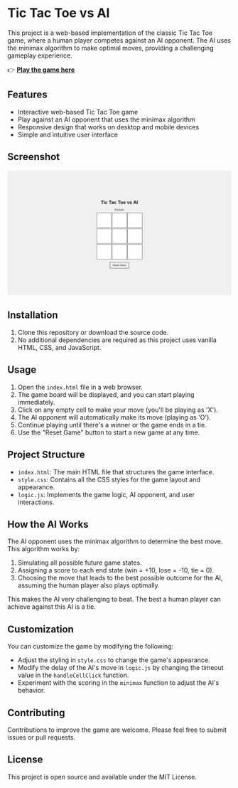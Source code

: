 # Tic Tac Toe vs AI

This project is a web-based implementation of the classic Tic Tac Toe game, where a human player competes against an AI opponent. The AI uses the minimax algorithm to make optimal moves, providing a challenging gameplay experience.

👉 **[Play the game here](https://spl3ndid.github.io/tic-tac-toe-ai-impossible/)**

## Features

- Interactive web-based Tic Tac Toe game
- Play against an AI opponent that uses the minimax algorithm
- Responsive design that works on desktop and mobile devices
- Simple and intuitive user interface

## Screenshot

![Tic Tac Toe Game Screenshot](https://github.com/spl3ndid/tic-tac-toe-ai/blob/main/screenshot.png)

## Installation

1. Clone this repository or download the source code.
2. No additional dependencies are required as this project uses vanilla HTML, CSS, and JavaScript.

## Usage

1. Open the `index.html` file in a web browser.
2. The game board will be displayed, and you can start playing immediately.
3. Click on any empty cell to make your move (you'll be playing as 'X').
4. The AI opponent will automatically make its move (playing as 'O').
5. Continue playing until there's a winner or the game ends in a tie.
6. Use the "Reset Game" button to start a new game at any time.

## Project Structure

- `index.html`: The main HTML file that structures the game interface.
- `style.css`: Contains all the CSS styles for the game layout and appearance.
- `logic.js`: Implements the game logic, AI opponent, and user interactions.

## How the AI Works

The AI opponent uses the minimax algorithm to determine the best move. This algorithm works by:

1. Simulating all possible future game states.
2. Assigning a score to each end state (win = +10, lose = -10, tie = 0).
3. Choosing the move that leads to the best possible outcome for the AI, assuming the human player also plays optimally.

This makes the AI very challenging to beat. The best a human player can achieve against this AI is a tie.

## Customization

You can customize the game by modifying the following:

- Adjust the styling in `style.css` to change the game's appearance.
- Modify the delay of the AI's move in `logic.js` by changing the timeout value in the `handleCellClick` function.
- Experiment with the scoring in the `minimax` function to adjust the AI's behavior.

## Contributing

Contributions to improve the game are welcome. Please feel free to submit issues or pull requests.

## License

This project is open source and available under the MIT License.
